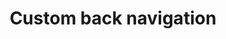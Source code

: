 ---
layout: default
title: Custom back navigation
grand_parent: App navigation
nav_order: 1
parent: Add support for back navigation
---